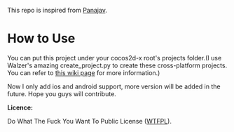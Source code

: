This repo is inspired  from [Panajav](https://github.com/Panajev/rippleDemo).

# How to Use

You can put this project under your cocos2d-x root's projects folder.(I use Walzer's amazing create_project.py to create these cross-platform projects. You can refer to [this wiki page](http://www.cocos2d-x.org/projects/cocos2d-x/wiki/How_to_create_a_multi-platform_project_in_one_command_line) for more information.)

Now I only add ios and android support, more version will be added in the future. Hope you guys will contribute.

**Licence:**

Do What The Fuck You Want To Public License ([WTFPL](http://www.wtfpl.net/)).
